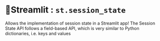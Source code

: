 # 🎈Streamlit : `st.session_state` 
Allows the implementation of session state in a Streamlit app!
The Session State API follows a field-based API, which is very similar to Python dictionaries, i.e. keys and values
